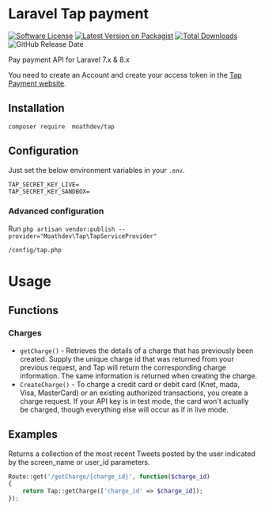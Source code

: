# Laravel Tap payment

[![Software License](https://img.shields.io/badge/license-MIT-brightgreen.svg?style=flat-square)](LICENSE.md) 
[![Latest Version on Packagist](https://img.shields.io/packagist/v/Moathdev/tap?style=flat-square)](https://packagist.org/packages/moathdev/tap) 
[![Total Downloads](https://img.shields.io/packagist/dt/Moathdev/tap.svg?style=flat-square)](https://packagist.org/packages/thujohn/twitter) 
![GitHub Release Date](https://img.shields.io/github/release-date/moathdev/tap?label=latest%20release&style=flat-square)

Pay payment API for Laravel  7.x & 8.x

You need to create an Account and create your access token in the [Tap Payment website](https://www.tap.company/).

## Installation

```
composer require  moathdev/tap
```

## Configuration 

Just set the below environment variables in your `.env`. 

```
TAP_SECRET_KEY_LIVE=
TAP_SECRET_KEY_SANDBOX=
```

### Advanced configuration

Run `php artisan vendor:publish --provider="Moathdev\Tap\TapServiceProvider"`
```
/config/tap.php
```



# Usage

## Functions

### Charges

* `getCharge()` - Retrieves the details of a charge that has previously been created. Supply the unique charge id that was returned from your  previous request, and Tap will return the corresponding charge information. The same information is returned when creating the charge.
* `CreateCharge()` - To charge a credit card or debit card (Knet, mada, Visa, MasterCard) or an existing authorized transactions, you create a charge request. If your API key is in test mode, the card won't actually be charged, though everything else will occur as if in live mode.

## Examples

Returns a collection of the most recent Tweets posted by the user indicated by the screen_name or user_id parameters.
```php
Route::get('/getCharge/{charge_id}', function($charge_id)
{
	return Tap::getCharge(['charge_id' => $charge_id]);
});
```
